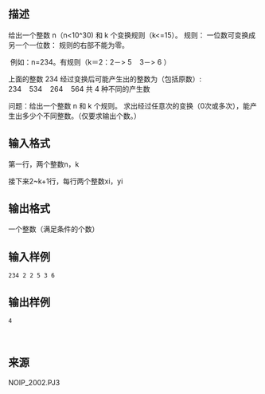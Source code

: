 ## 描述

<p> 给出一个整数 n（n<10^30) 和 k 个变换规则（k<=15）。 规则： 一位数可变换成另一个一位数： 规则的右部不能为零。 </p> <p>  例如：n=234。有规则（k＝2：2－> 5    3－> 6 ） </p> <p> 上面的整数 234 经过变换后可能产生出的整数为（包括原数）: 234    534    264    564 共 4 种不同的产生数  </p> <p> 问题：给出一个整数 n 和 k 个规则。 求出经过任意次的变换（0次或多次），能产生出多少个不同整数。（仅要求输出个数。） </p>

## 输入格式

<p> 第一行，两个整数n，k </p> <p> 接下来2~k+1行，每行两个整数xi，yi </p>

## 输出格式

一个整数（满足条件的个数）

## 输入样例

```plaintext
234 2 2 5 3 6
```

## 输出样例

```plaintext
4
```



 

## 来源

NOIP_2002.PJ3


